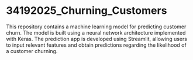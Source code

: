 # 34192025_Churning_Customers
This repository contains a machine learning model for predicting customer churn. The model is built using a neural network architecture implemented with Keras. The prediction app is developed using Streamlit, allowing users to input relevant features and obtain predictions regarding the likelihood of a customer churning.
